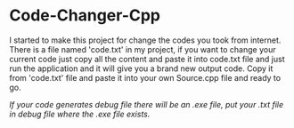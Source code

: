 # Code-Changer-Cpp

I started to make this project for change the codes you took from internet.
There is a file named 'code.txt' in my project, if you want to change your current code
just copy all the content and paste it into code.txt file and just run the application and it
will give you a brand new output code. Copy it from 'code.txt' file and paste it into your own Source.cpp file
and ready to go.

*If your code generates debug file there will be an .exe file, put your .txt file in debug file where the .exe file exists.*

